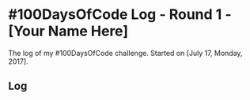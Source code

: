 # #100DaysOfCode Log - Round 1 - [Your Name Here]

The log of my #100DaysOfCode challenge. Started on [July 17, Monday, 2017].

## Log


